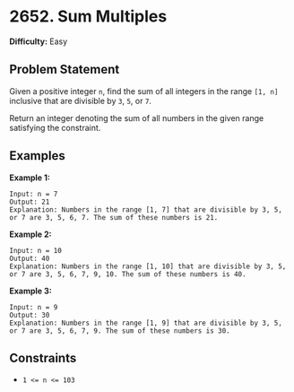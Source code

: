 # 2652. Sum Multiples

**Difficulty:** Easy

## Problem Statement

Given a positive integer `n`, find the sum of all integers in the range `[1, n]` inclusive that are divisible by `3`, `5`, or `7`.

Return an integer denoting the sum of all numbers in the given range satisfying the constraint.

## Examples

**Example 1:**
```
Input: n = 7
Output: 21
Explanation: Numbers in the range [1, 7] that are divisible by 3, 5, or 7 are 3, 5, 6, 7. The sum of these numbers is 21.
```

**Example 2:**
```
Input: n = 10
Output: 40
Explanation: Numbers in the range [1, 10] that are divisible by 3, 5, or 7 are 3, 5, 6, 7, 9, 10. The sum of these numbers is 40.
```

**Example 3:**
```
Input: n = 9
Output: 30
Explanation: Numbers in the range [1, 9] that are divisible by 3, 5, or 7 are 3, 5, 6, 7, 9. The sum of these numbers is 30.
```

## Constraints

* `1 <= n <= 103`

